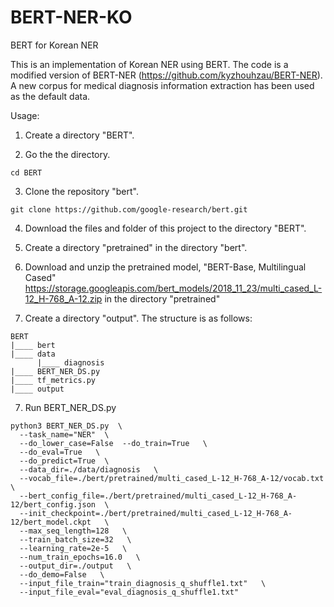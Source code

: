 # BERT-NER-KO
BERT for Korean NER

This is an implementation of Korean NER using BERT.
The code is a modified version of BERT-NER (https://github.com/kyzhouhzau/BERT-NER).
A new corpus for medical diagnosis information extraction has been used as the default data.

Usage:

1. Create a directory "BERT".

2. Go the the directory.
```
cd BERT
```

3. Clone the repository "bert".
```
git clone https://github.com/google-research/bert.git
```

4. Download the files and folder of this project to the directory "BERT".

5. Create a directory "pretrained" in the directory "bert".

6. Download and unzip the pretrained model, "BERT-Base, Multilingual Cased" https://storage.googleapis.com/bert_models/2018_11_23/multi_cased_L-12_H-768_A-12.zip in the directory "pretrained"

7. Create a directory "output".
The structure is as follows:
```
BERT
|____ bert
|____ data
      |____ diagnosis   
|____ BERT_NER_DS.py
|____ tf_metrics.py
|____ output
```

7. Run BERT_NER_DS.py

```
python3 BERT_NER_DS.py  \
  --task_name="NER"  \
  --do_lower_case=False  --do_train=True   \
  --do_eval=True   \
  --do_predict=True  \
  --data_dir=./data/diagnosis   \
  --vocab_file=./bert/pretrained/multi_cased_L-12_H-768_A-12/vocab.txt  \
  --bert_config_file=./bert/pretrained/multi_cased_L-12_H-768_A-12/bert_config.json  \
  --init_checkpoint=./bert/pretrained/multi_cased_L-12_H-768_A-12/bert_model.ckpt   \
  --max_seq_length=128   \
  --train_batch_size=32   \
  --learning_rate=2e-5   \
  --num_train_epochs=16.0   \
  --output_dir=./output   \
  --do_demo=False   \  
  --input_file_train="train_diagnosis_q_shuffle1.txt"   \
  --input_file_eval="eval_diagnosis_q_shuffle1.txt"
```

